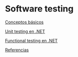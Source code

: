# Software testing

[Conceptos básicos](./docs/BasicConcepts.md)

[Unit testing en .NET](./docs/dotnet/UnitTesting.md)

[Functional testing en .NET](./docs/dotnet/FunctionalTesting.md)

[Referencias](./docs/References.md)
